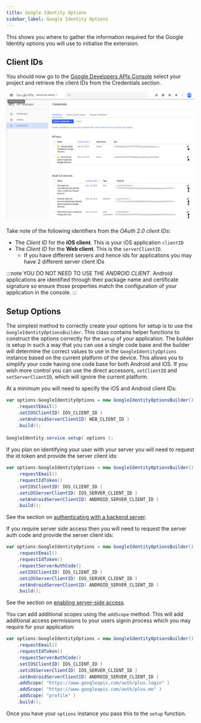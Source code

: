 ```yaml
---
title: Google Identity Options
sidebar_label: Google Identity Options
---
```



This shows you where to gather the information required for the Google Identity options you will use to initialise the extension.


## Client IDs

You should now go to the [Google Developers APIs Console](https://console.developers.google.com/apis)
select your project and retrieve the client IDs from the Credentials section.

![](images/apisconsole-credentials.png)

Take note of the following identifiers from the *OAuth 2.0 client IDs*:

- The *Client ID* for the **iOS client**. This is your iOS application `clientID`
- The *Client ID* for the **Web client**. This is the `serverClientID`. 
    - If you have different servers and hence ids for applications you may have 2 different server client IDs 

:::note 
YOU DO NOT NEED TO USE THE *ANDROID CLIENT*. Android applications are identified through their package name and certificate signature so ensure those properties match the configuration of your application in the console.
:::




## Setup Options

The simplest method to correctly create your options for setup is to use the `GoogleIdentityOptionsBuilder`. This class contains helper functions to construct the options correctly for the `setup` of your application. The builder is setup in such a way that you can use a single code base and the builder will determine the correct values to use in the `GoogleIdentityOptions` instance based on the current platform of the device. This allows you to simplify your code having one code base for both Android and iOS. If you wish more control you can use the direct accessors, `setClientID` and `setServerClientID`, which will ignore the current platform.

At a minimum you will need to specify the iOS and Android client IDs:

```actionscript
var options:GoogleIdentityOptions = new GoogleIdentityOptionsBuilder()
	.requestEmail()
	.setIOSClientID( IOS_CLIENT_ID )
	.setAndroidServerClientID( WEB_CLIENT_ID )
	.build();

GoogleIdentity.service.setup( options );
```


If you plan on identifying your user with your server you will need to request the id token and provide the server client ids:

```actionscript
var options:GoogleIdentityOptions = new GoogleIdentityOptionsBuilder()
    .requestEmail()
    .requestIdToken()
	.setIOSClientID( IOS_CLIENT_ID )
    .setiOSServerClientID( IOS_SERVER_CLIENT_ID )
    .setAndroidServerClientID( ANDROID_SERVER_CLIENT_ID )
    .build();
```

See the section on [authenticating with a backend server](authenticate-with-a-backend-server.md).



If you require server side access then you will need to request the server auth code and provide the server client ids:

```actionscript
var options:GoogleIdentityOptions = new GoogleIdentityOptionsBuilder()
    .requestEmail()
    .requestIdToken()
    .requestServerAuthCode()
	.setIOSClientID( IOS_CLIENT_ID )
    .setiOSServerClientID( IOS_SERVER_CLIENT_ID )
    .setAndroidServerClientID( ANDROID_SERVER_CLIENT_ID )
    .build();
```

See the section on [enabling server-side access](enabling-server-side-access.md).



You can add additional scopes using the `addScope` method. This will add additional access permissions to your users signin process which you may require for your application:

```actionscript
var options:GoogleIdentityOptions = new GoogleIdentityOptionsBuilder()
    .requestEmail()
    .requestIdToken()
    .requestServerAuthCode()
	.setIOSClientID( IOS_CLIENT_ID )
    .setiOSServerClientID( IOS_SERVER_CLIENT_ID )
    .setAndroidServerClientID( ANDROID_SERVER_CLIENT_ID )
    .addScope( "https://www.googleapis.com/auth/plus.login" )
    .addScope( "https://www.googleapis.com/auth/plus.me" )
    .addScope( "profile" )
    .build();
```

Once you have your `options` instance you pass this to the `setup` function.  
